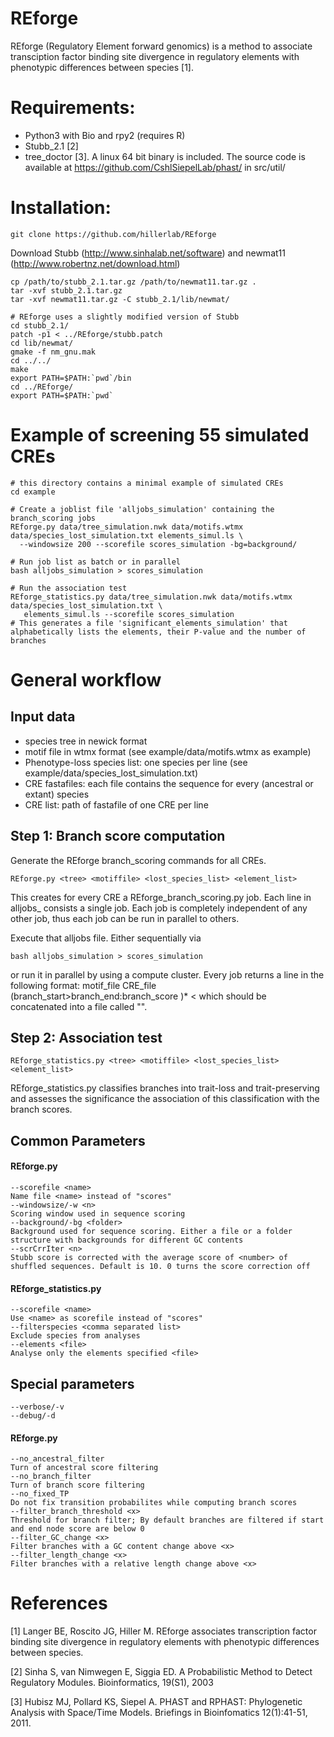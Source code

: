 # REforge

REforge (Regulatory Element forward genomics) is a method to associate transciption factor binding site divergence in regulatory elements with phenotypic differences between species [1].

# Requirements:
* Python3 with Bio and rpy2 (requires R)
* Stubb_2.1 [2]
* tree_doctor [3]. A linux 64 bit binary is included. The source code is available at https://github.com/CshlSiepelLab/phast/ in src/util/

# Installation:

`git clone https://github.com/hillerlab/REforge`

Download Stubb (http://www.sinhalab.net/software) and newmat11 (http://www.robertnz.net/download.html)
```
cp /path/to/stubb_2.1.tar.gz /path/to/newmat11.tar.gz .
tar -xvf stubb_2.1.tar.gz
tar -xvf newmat11.tar.gz -C stubb_2.1/lib/newmat/

# REforge uses a slightly modified version of Stubb
cd stubb_2.1/
patch -p1 < ../REforge/stubb.patch
cd lib/newmat/
gmake -f nm_gnu.mak
cd ../../
make
export PATH=$PATH:`pwd`/bin
cd ../REforge/
export PATH=$PATH:`pwd`
```

# Example of screening 55 simulated CREs
```
# this directory contains a minimal example of simulated CREs
cd example

# Create a joblist file 'alljobs_simulation' containing the branch_scoring jobs
REforge.py data/tree_simulation.nwk data/motifs.wtmx data/species_lost_simulation.txt elements_simul.ls \
  --windowsize 200 --scorefile scores_simulation -bg=background/

# Run job list as batch or in parallel 
bash alljobs_simulation > scores_simulation

# Run the association test
REforge_statistics.py data/tree_simulation.nwk data/motifs.wtmx data/species_lost_simulation.txt \
   elements_simul.ls --scorefile scores_simulation
# This generates a file 'significant_elements_simulation' that alphabetically lists the elements, their P-value and the number of branches
```

# General workflow
## Input data
- species tree in newick format
- motif file in wtmx format (see example/data/motifs.wtmx as example)
- Phenotype-loss species list: one species per line (see example/data/species_lost_simulation.txt)
- CRE fastafiles: each file contains the sequence for every (ancestral or extant) species
- CRE list: path of fastafile of one CRE per line

## Step 1: Branch score computation
Generate the REforge branch_scoring commands for all CREs.
```
REforge.py <tree> <motiffile> <lost_species_list> <element_list>
```
This creates for every CRE a REforge_branch_scoring.py job. Each line in alljobs_<scorefile> consists a single job. Each job is completely independent of any other job, thus each job can be run in parallel to others.

Execute that alljobs file. Either sequentially via
```
bash alljobs_simulation > scores_simulation
```
or run it in parallel by using a compute cluster.
Every job returns a line in the following format:
motif_file	CRE_file	(branch_start>branch_end:branch_score	)*	<
which should be concatenated into a file called "<scorefile>".

## Step 2: Association test
```
REforge_statistics.py <tree> <motiffile> <lost_species_list> <element_list>
```
REforge_statistics.py classifies branches into trait-loss and trait-preserving and assesses the significance the association of this classification with the branch scores. 

## Common Parameters
#### REforge.py
```
--scorefile <name>
Name file <name> instead of "scores"
--windowsize/-w <n>
Scoring window used in sequence scoring
--background/-bg <folder>
Background used for sequence scoring. Either a file or a folder structure with backgrounds for different GC contents
--scrCrrIter <n>
Stubb score is corrected with the average score of <number> of shuffled sequences. Default is 10. 0 turns the score correction off
```
#### REforge_statistics.py
```
--scorefile <name>
Use <name> as scorefile instead of "scores"
--filterspecies <comma separated list>
Exclude species from analyses
--elements <file>
Analyse only the elements specified <file>
```

## Special parameters
```
--verbose/-v
--debug/-d
```

#### REforge.py
```
--no_ancestral_filter
Turn of ancestral score filtering
--no_branch_filter
Turn of branch score filtering
--no_fixed_TP
Do not fix transition probabilites while computing branch scores
--filter_branch_threshold <x>
Threshold for branch filter; By default branches are filtered if start and end node score are below 0
--filter_GC_change <x>
Filter branches with a GC content change above <x>
--filter_length_change <x>
Filter branches with a relative length change above <x>
```
 
# References
[1] Langer BE, Roscito JG, Hiller M. REforge associates transcription factor binding site divergence in regulatory elements with phenotypic differences between species. 

[2] Sinha S, van Nimwegen E, Siggia ED. A Probabilistic Method to Detect Regulatory Modules. Bioinformatics, 19(S1), 2003

[3] Hubisz MJ, Pollard KS, Siepel A. PHAST and RPHAST: Phylogenetic Analysis with Space/Time Models. Briefings in Bioinfomatics 12(1):41-51, 2011.
